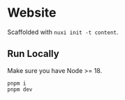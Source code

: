 # Website

Scaffolded with `nuxi init -t content`.

## Run Locally

Make sure you have Node >= 18.

```
pnpm i
pnpm dev
```

